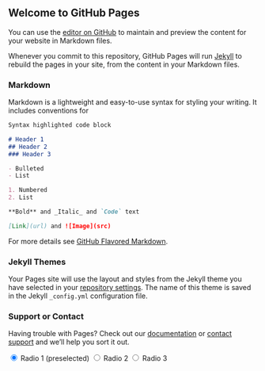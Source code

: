 ## Welcome to GitHub Pages

You can use the [editor on GitHub](https://github.com/bluedev22/bootstrap-4-github-pages-demo/edit/master/docs/index.md) to maintain and preview the content for your website in Markdown files.

Whenever you commit to this repository, GitHub Pages will run [Jekyll](https://jekyllrb.com/) to rebuild the pages in your site, from the content in your Markdown files.

### Markdown

Markdown is a lightweight and easy-to-use syntax for styling your writing. It includes conventions for

```markdown
Syntax highlighted code block

# Header 1
## Header 2
### Header 3

- Bulleted
- List

1. Numbered
2. List

**Bold** and _Italic_ and `Code` text

[Link](url) and ![Image](src)
```

For more details see [GitHub Flavored Markdown](https://guides.github.com/features/mastering-markdown/).

### Jekyll Themes

Your Pages site will use the layout and styles from the Jekyll theme you have selected in your [repository settings](https://github.com/bluedev22/bootstrap-4-github-pages-demo/settings/pages). The name of this theme is saved in the Jekyll `_config.yml` configuration file.

### Support or Contact

Having trouble with Pages? Check out our [documentation](https://docs.github.com/categories/github-pages-basics/) or [contact support](https://support.github.com/contact) and we’ll help you sort it out.

<div class="btn-group" data-toggle="buttons">
  <label class="btn btn-primary active">
    <input type="radio" name="options" id="option1" checked> Radio 1 (preselected)
  </label>
  <label class="btn btn-primary">
    <input type="radio" name="options" id="option2"> Radio 2
  </label>
  <label class="btn btn-primary">
    <input type="radio" name="options" id="option3"> Radio 3
  </label>
</div>
